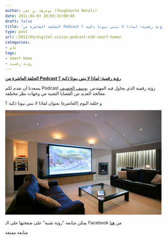 ```yaml
---
author: يوغرطة بن علي (Youghourta Benali)
date: 2011-04-03 10:03:31+00:00
draft: false
title: 'الحلقة العاشرة من Podcast رؤية رقمية: لماذا لا نبني بيوتا ذكية ؟ '
type: post
url: /2011/04/digital-vision-podcast-e10-smart-home/
categories:
- عام
tags:
- Smart Home
- رؤية رقمية
---
```


[**الحلقة العاشرة من Podcast رؤية رقمية: لماذا لا نبني بيوتا ذكية ؟**](https://www.it-scoop.com/2011/04/digital-vision-podcast-e10-smart-home)


يسعدنا أن نقدم لكم Podcast رؤية رقمية الذي يحاول فيه المهندس  [يوسف الحضيف](https://twitter.com/yhodaif) معالجة العديد من القضايا التقنية من وجهات نظر مختلفة.

و حلقة اليوم (العاشرة) بعنوان لماذا لا نبني بيوتا ذكية ؟

[![](SmartHome.jpg)
](https://www.it-scoop.com/2011/04/digital-vision-podcast-e10-smart-home)

يمكن متابعة "رؤية تقنية" على صفحتها على الـ Facebook من [هنا](http://www.facebook.com/Arab.Digital.Vision)



متابعة ممتعة


